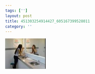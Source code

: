 ```yaml
---
tags: ['']
layout: post
title: 451303254914427_605167399528011
category: ''
---
```

![451303254914427_605167399528011](/uploads/2013-7-31-451303254914427_605167399528011.jpg)

